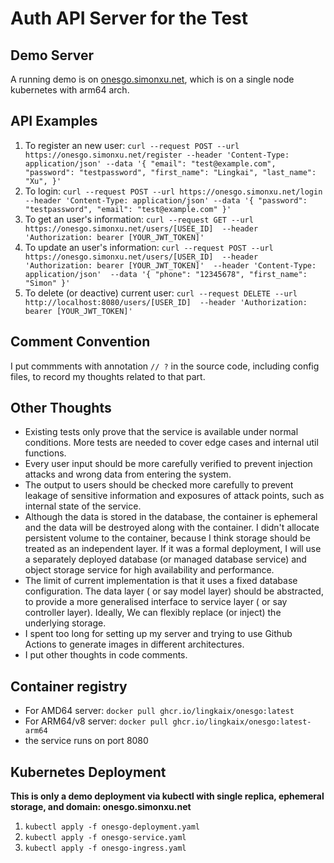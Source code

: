 # Auth API Server for the Test

## Demo Server 

A running demo is on [onesgo.simonxu.net](https://onesgo.simonxu.net/), which is on a single node kubernetes with arm64 arch.

## API Examples

1. To register an new user: 
  `curl --request POST --url https://onesgo.simonxu.net/register
    --header 'Content-Type: application/json'
    --data '{
			"email": "test@example.com",
			"password": "testpassword",
			"first_name": "Lingkai",
			"last_name": "Xu",
    }'`
2. To login: 
  `curl --request POST --url https://onesgo.simonxu.net/login
    --header 'Content-Type: application/json'
    --data '{
      "password": "testpassword",
      "email": "test@example.com"
    }'`
3. To get an user's information:
   `curl --request GET --url https://onesgo.simonxu.net/users/[USEE_ID] 
    --header 'Authorization: bearer [YOUR_JWT_TOKEN]'`
4. To update an user's information:
  `curl --request POST --url https://onesgo.simonxu.net/users/[USER_ID] 
    --header 'Authorization: bearer [YOUR_JWT_TOKEN]' 
    --header 'Content-Type: application/json' 
    --data '{
      "phone": "12345678",
      "first_name": "Simon"
    }'`
5. To delete (or deactive) current user:
  `curl --request DELETE --url http://localhost:8080/users/[USER_ID] 
  --header 'Authorization: bearer [YOUR_JWT_TOKEN]'`

## Comment Convention

I put commments with annotation `// ?` in the source code, including config files, to record my thoughts related to that part.

## Other Thoughts

- Existing tests only prove that the service is available under normal conditions. More tests are needed to cover edge cases and internal util functions. 
- Every user input should be more carefully verified to prevent injection attacks and wrong data from entering the system.
- The output to users should be checked more carefully to prevent leakage of sensitive information and  exposures of attack points, such as internal state of the service.
- Although the data is stored in the database, the container is ephemeral and the data will be destroyed along with the container. I didn't allocate persistent volume to the container, because I think storage should be treated as an independent layer. If it was a formal deployment, I will use a separately deployed database (or managed database service) and object storage service for high availability and performance.
- The limit of current implementation is that it uses a fixed database configuration. The data layer ( or say model layer) should be abstracted, to provide a more generalised interface to service layer ( or say controller layer). Ideally, We can flexibly replace (or inject) the underlying storage.
- I spent too long for setting up my server and trying to use Github Actions to generate images in different architectures.
- I put other thoughts in code comments.

## Container registry

- For AMD64 server: `docker pull ghcr.io/lingkaix/onesgo:latest`
- For ARM64/v8 server: `docker pull ghcr.io/lingkaix/onesgo:latest-arm64`
- the service runs on port 8080

## Kubernetes Deployment

**This is only a demo deployment via kubectl with single replica, ephemeral storage, and domain: onesgo.simonxu.net**

1. `kubectl apply -f onesgo-deployment.yaml`
2. `kubectl apply -f onesgo-service.yaml`
3. `kubectl apply -f onesgo-ingress.yaml`
